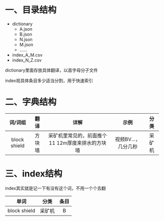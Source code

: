 # 一、目录结构

- dictionary
  - A.json
  - B.json
  - N.json
  - M.json
  - ……
- index_A_M.csv
- index_N_Z.csv



dictionary里面存放具体翻译，以首字母分子文件

index视具体条目多少适当分割，用于快速索引



# 二、字典结构



|   词/词组    |  翻译  |                       详解                       |        示例         |  分类  |
| :----------: | :----: | :----------------------------------------------: | :-----------------: | :----: |
| block shield | 方块墙 | 采矿机里常见的，前面推个11 12m厚度来排水的方块墙 | 视频BV...，几分几秒 | 采矿机 |



# 三、index结构

index其实就是记一下有没有这个词，不用一个个去翻

|     单词     |  分类  | 条目 |
| :----------: | :----: | :--: |
| block shield | 采矿机 |  B   |

